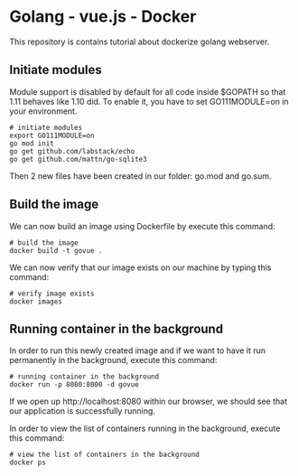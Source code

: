 # Golang - vue.js - Docker

This repository is contains tutorial about dockerize golang webserver.

## Initiate modules

Module support is disabled by default for all code inside $GOPATH so that 1.11 behaves like 1.10 did. To enable it, you have to set GO111MODULE=on in your environment.

	# initiate modules
	export GO111MODULE=on
	go mod init
	go get github.com/labstack/echo
	go get github.com/mattn/go-sqlite3

Then 2 new files have been created in our folder: go.mod and go.sum.

## Build the image

We can now build an image using Dockerfile by execute this command:

	# build the image
	docker build -t govue .

We can now verify that our image exists on our machine by typing this command:

	# verify image exists
	docker images

## Running container in the background

In order to run this newly created image and if we want to have it run permanently in the background, execute this command:

	# running container in the background
	docker run -p 8080:8000 -d govue

If we open up http://localhost:8080 within our browser, we should see that our application is successfully running.

In order to view the list of containers running in the background, execute this command:

	# view the list of containers in the background
	docker ps
